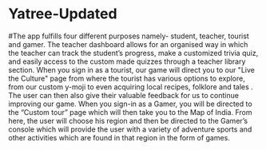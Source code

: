 # Yatree-Updated

#The app fulfills four different purposes namely- student, teacher, tourist and gamer. 
The teacher dashboard allows for an organised way in which the teacher can track the 
student’s progress, make a customized trivia quiz, and easily access to the custom 
made quizzes through a teacher library section. When you sign in as a tourist, our 
game will direct you to our "Live the Culture" page from where the tourist has various 
options to explore, from our custom y-moji to even acquiring local recipes, folklore 
and tales . The user can then also give their valuable feedback for us to continue 
improving our game. When you sign-in as a Gamer, you will be directed to the “Custom 
tour” page which will then take you to the Map of India. From here, the user will 
choose his region and then be directed to the Gamer’s console which will provide the 
user with a variety of adventure sports and other activities which are found in that 
region in the form of games.
